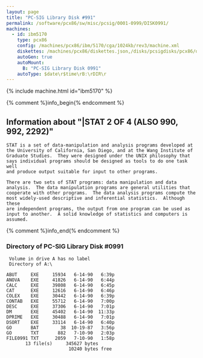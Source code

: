 ```yaml
---
layout: page
title: "PC-SIG Library Disk #991"
permalink: /software/pcx86/sw/misc/pcsig/0001-0999/DISK0991/
machines:
  - id: ibm5170
    type: pcx86
    config: /machines/pcx86/ibm/5170/cga/1024kb/rev3/machine.xml
    diskettes: /machines/pcx86/diskettes.json,/disks/pcsigdisks/pcx86/diskettes.json
    autoGen: true
    autoMount:
      B: "PC-SIG Library Disk 0991"
    autoType: $date\r$time\rB:\rDIR\r
---
```


{% include machine.html id="ibm5170" %}

{% comment %}info_begin{% endcomment %}

## Information about "|STAT 2 OF 4 (ALSO 990, 992, 2292)"

    STAT is a set of data-manipulation and analysis programs developed at
    the University of California, San Diego, and at the Wang Institute of
    Graduate Studies.  They were designed under the UNIX philosophy that
    says individual programs should be designed as tools to do one task well
    and produce output suitable for input to other programs.
    
    There are two sets of STAT programs: data manipulation and data
    analysis.  The data manipulation programs are general utilities that
    cooperate with other programs.  The data analysis programs compute the
    most widely-used descriptive and inferential statistics.  Although these
    are independent programs, the output from one program can be used as
    input to another.  A solid knowledge of statistics and computers is
    assumed.
{% comment %}info_end{% endcomment %}


### Directory of PC-SIG Library Disk #0991

     Volume in drive A has no label
     Directory of A:\

    ABUT     EXE     15934   6-14-90   6:39p
    ANOVA    EXE     41826   6-14-90   6:44p
    CALC     EXE     39808   6-14-90   6:45p
    CAT      EXE     12616   6-14-90   6:46p
    COLEX    EXE     30442   6-14-90   6:39p
    CONTAB   EXE     55712   6-14-90   7:00p
    DESC     EXE     37306   6-14-90   7:01p
    DM       EXE     45402   6-14-90  11:33p
    DPRIME   EXE     30488   6-14-90   7:01p
    DSORT    EXE     33114   6-14-90   6:40p
    GO       BAT        38  10-19-87   3:56p
    GO       TXT       882   7-10-90   2:03p
    FILE0991 TXT      2059   7-10-90   1:58p
           13 file(s)     345627 bytes
                           10240 bytes free
